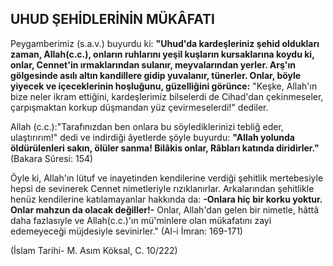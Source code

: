 ## UHUD ŞEHİDLERİNİN MÜKÂFATI

Peygamberimiz (s.a.v.) buyurdu ki: **"Uhud'da kar­deşleriniz şehid oldukları zaman, Allah(c.c.), onların ruhlarını yeşil kuşların kursaklarına koydu ki, onlar, Cennet'in ırmaklarından sulanır, meyvalarından yer­ler. Arş'ın gölgesinde asılı altın kandillere gidip yuvalanır, tünerler. Onlar, böyle yiyecek ve içecekleri­nin hoşluğunu, güzelliğini görünce:** "Keşke, Allah'ın bize neler ikram ettiğini, kardeşlerimiz bilselerdi de Cihad'dan çekinmeseler, çarpışmaktan korkup düşman­dan yüz çevirmeselerdi!" dediler.

Allah (c.c.):"Tarafınızdan ben onlara bu söyledikleri­nizi tebliğ eder, ulaştırırım!" dedi ve indirdiği âyetlerde şöyle buyurdu: **"Allah yolunda öldürülenleri sakın, ölüler sanma! Bilâkis onlar, Râbları katında diridir­ler."** (Bakara Sûresi: 154)

Öyle ki, Allah'ın lütuf ve inayetinden kendilerine verdiği şehitlik mertebesiyle hepsi de sevinerek Cen­net nimetleriyle rızıklanırlar. Arkalarından şehitlikle henüz kendilerine katılamayanlar hakkında da: **-On­lara hiç bir korku yoktur. Onlar mahzun da olacak de­ğiller!-** Onlar, Allah'dan gelen bir nimetle, hâttâ daha fazlasıyle ve Allah(c.c.)'ın mü'minlere olan mükafatı­nı zayi edemeyeceği müjdesiyle sevinirler." (Al-i İmran: 169-171)

(İslam Tarihi- M. Asım Köksal, C. 10/222)

